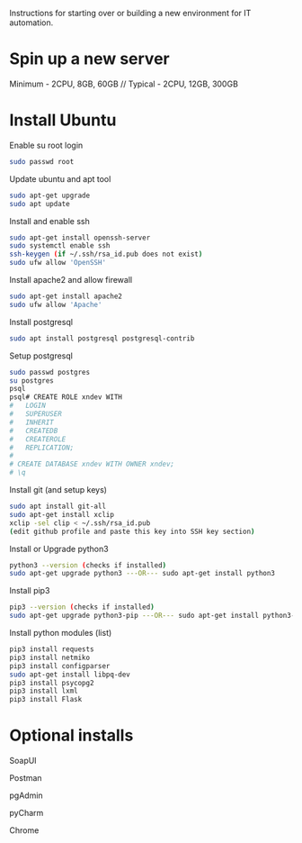Instructions for starting over or building a new environment for IT automation.

# Spin up a new server
Minimum - 2CPU, 8GB, 60GB // Typical - 2CPU, 12GB, 300GB

# Install Ubuntu

Enable su root login
```bash
sudo passwd root
```

Update ubuntu and apt tool
```bash
sudo apt-get upgrade
sudo apt update
```

Install and enable ssh
```bash
sudo apt-get install openssh-server
sudo systemctl enable ssh
ssh-keygen (if ~/.ssh/rsa_id.pub does not exist)
sudo ufw allow 'OpenSSH'
```

Install apache2 and allow firewall
```bash
sudo apt-get install apache2
sudo ufw allow 'Apache'
```

Install postgresql
```bash
sudo apt install postgresql postgresql-contrib
```
Setup postgresql
```bash
sudo passwd postgres
su postgres
psql
psql# CREATE ROLE xndev WITH
#   LOGIN
#   SUPERUSER
#   INHERIT
#   CREATEDB
#   CREATEROLE
#   REPLICATION;
#   
# CREATE DATABASE xndev WITH OWNER xndev;
# \q
```

Install git (and setup keys)
```bash
sudo apt install git-all
sudo apt-get install xclip
xclip -sel clip < ~/.ssh/rsa_id.pub
(edit github profile and paste this key into SSH key section)
```

Install or Upgrade python3
```bash
python3 --version (checks if installed)
sudo apt-get upgrade python3 ---OR--- sudo apt-get install python3
```

Install pip3
```bash
pip3 --version (checks if installed)
sudo apt-get upgrade python3-pip ---OR--- sudo apt-get install python3-pip
```
Install python modules (list)
```bash
pip3 install requests
pip3 install netmiko
pip3 install configparser
sudo apt-get install libpq-dev
pip3 install psycopg2
pip3 install lxml
pip3 install Flask
```
# Optional installs
SoapUI

Postman

pgAdmin

pyCharm

Chrome
